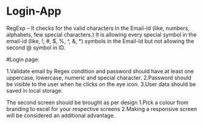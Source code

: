 # Login-App

RegExp – It checks for the valid characters in the Email-Id (like, numbers, alphabets, few special characters.)
It is allowing every special symbol in the email-id (like, !, #, $, %, ^, &, *) symbols in the Email-Id but not allowing the second @ symbol in ID.

#Login page:


1.Validate email by Regex condition and password should have at least one uppercase, lowercase, numeric and special character.
2.Password should be visible to the user when he clicks on the eye icon.
3.User data should be saved in local storage.
 
 
 The second screen should be brought as per design
1.Pick a colour from branding to excel for your respective screens
2.Making a responsive screen will be considered an additional advantage.
